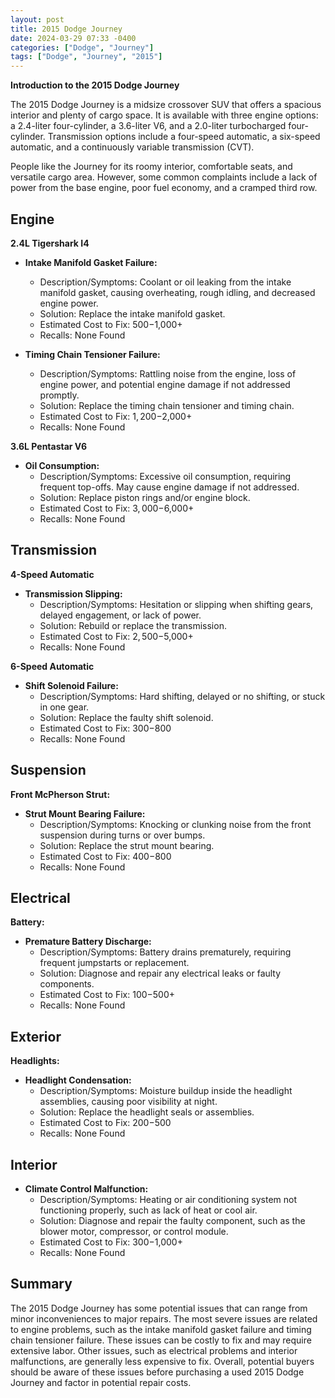 ```yaml
---
layout: post
title: 2015 Dodge Journey
date: 2024-03-29 07:33 -0400
categories: ["Dodge", "Journey"]
tags: ["Dodge", "Journey", "2015"]
---
```

**Introduction to the 2015 Dodge Journey**

The 2015 Dodge Journey is a midsize crossover SUV that offers a spacious interior and plenty of cargo space. It is available with three engine options: a 2.4-liter four-cylinder, a 3.6-liter V6, and a 2.0-liter turbocharged four-cylinder. Transmission options include a four-speed automatic, a six-speed automatic, and a continuously variable transmission (CVT).

People like the Journey for its roomy interior, comfortable seats, and versatile cargo area. However, some common complaints include a lack of power from the base engine, poor fuel economy, and a cramped third row.

## Engine

**2.4L Tigershark I4**

- **Intake Manifold Gasket Failure:**
  - Description/Symptoms: Coolant or oil leaking from the intake manifold gasket, causing overheating, rough idling, and decreased engine power.
  - Solution: Replace the intake manifold gasket.
  - Estimated Cost to Fix: $500-$1,000+
  - Recalls: None Found

- **Timing Chain Tensioner Failure:**
  - Description/Symptoms: Rattling noise from the engine, loss of engine power, and potential engine damage if not addressed promptly.
  - Solution: Replace the timing chain tensioner and timing chain.
  - Estimated Cost to Fix: $1,200-$2,000+
  - Recalls: None Found

**3.6L Pentastar V6**

- **Oil Consumption:**
  - Description/Symptoms: Excessive oil consumption, requiring frequent top-offs. May cause engine damage if not addressed.
  - Solution: Replace piston rings and/or engine block.
  - Estimated Cost to Fix: $3,000-$6,000+
  - Recalls: None Found

## Transmission

**4-Speed Automatic**

- **Transmission Slipping:**
  - Description/Symptoms: Hesitation or slipping when shifting gears, delayed engagement, or lack of power.
  - Solution: Rebuild or replace the transmission.
  - Estimated Cost to Fix: $2,500-$5,000+
  - Recalls: None Found

**6-Speed Automatic**

- **Shift Solenoid Failure:**
  - Description/Symptoms: Hard shifting, delayed or no shifting, or stuck in one gear.
  - Solution: Replace the faulty shift solenoid.
  - Estimated Cost to Fix: $300-$800
  - Recalls: None Found

## Suspension

**Front McPherson Strut:**

- **Strut Mount Bearing Failure:**
  - Description/Symptoms: Knocking or clunking noise from the front suspension during turns or over bumps.
  - Solution: Replace the strut mount bearing.
  - Estimated Cost to Fix: $400-$800
  - Recalls: None Found

## Electrical

**Battery:**

- **Premature Battery Discharge:**
  - Description/Symptoms: Battery drains prematurely, requiring frequent jumpstarts or replacement.
  - Solution: Diagnose and repair any electrical leaks or faulty components.
  - Estimated Cost to Fix: $100-$500+
  - Recalls: None Found

## Exterior

**Headlights:**

- **Headlight Condensation:**
  - Description/Symptoms: Moisture buildup inside the headlight assemblies, causing poor visibility at night.
  - Solution: Replace the headlight seals or assemblies.
  - Estimated Cost to Fix: $200-$500
  - Recalls: None Found

## Interior

- **Climate Control Malfunction:**
  - Description/Symptoms: Heating or air conditioning system not functioning properly, such as lack of heat or cool air.
  - Solution: Diagnose and repair the faulty component, such as the blower motor, compressor, or control module.
  - Estimated Cost to Fix: $300-$1,000+
  - Recalls: None Found

## Summary

The 2015 Dodge Journey has some potential issues that can range from minor inconveniences to major repairs. The most severe issues are related to engine problems, such as the intake manifold gasket failure and timing chain tensioner failure. These issues can be costly to fix and may require extensive labor. Other issues, such as electrical problems and interior malfunctions, are generally less expensive to fix. Overall, potential buyers should be aware of these issues before purchasing a used 2015 Dodge Journey and factor in potential repair costs.
